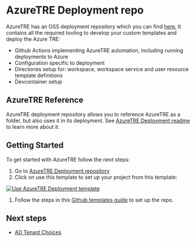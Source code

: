 # AzureTRE Deployment repo

AzureTRE has an OSS deployment repository which you can find [here.](https://github.com/microsoft/AzureTRE-Deployment)
It contains all the required tooling to develop your custom templates and deploy the Azure TRE:

- Github Actions implementing AzureTRE automation, including running deployments to Azure
- Configuration specific to deployment
- Directories setup for: workspace, workspace service and user resource template definitions
- Devcontainer setup

## AzureTRE Reference

AzureTRE deployment repository allows you to reference AzureTRE as a folder, but also uses it in its deployment. See [AzureTRE Deployment readme](https://github.com/microsoft/AzureTRE-Deployment) to learn more about it.

## Getting Started

To get started with AzureTRE follow the next steps:

1. Go to [AzureTRE Deployment repository](https://github.com/microsoft/AzureTRE-Deployment)
1. Click on use this template to set up your project from this template:

[![Use AzureTRE Deployment template](../../assets/using-tre/use_template.png)](../../assets/using-tre/use_template.png)

1. Follow the steps in this [Github templates guide](https://docs.github.com/en/repositories/creating-and-managing-repositories/creating-a-repository-from-a-template) to set up the repo.


## Next steps

* [AD Tenant Choices](./ad-tenant-choices.md)
